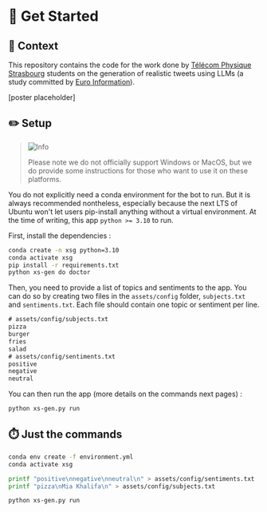# 🚀 Get Started

## 📝 Context

This repository contains the code for the work done by [Télécom Physique Strasbourg](https://www.telecom-physique.fr/) students on the generation of realistic tweets using LLMs (a study committed by [Euro Information](https://www.e-i.com/)).

[poster placeholder]

## ✏️ Setup

> <picture>
>   <source media="(prefers-color-scheme: light)" srcset="https://raw.githubusercontent.com/Mqxx/GitHub-Markdown/main/blockquotes/badge/light-theme/info.svg">
>   <img alt="Info" src="https://raw.githubusercontent.com/Mqxx/GitHub-Markdown/main/blockquotes/badge/dark-theme/info.svg">
> </picture><br>
>
> Please note we do not officially support Windows or MacOS, but we do provide some instructions for those who want to use it on these platforms.

You do not explicitly need a conda environment for the bot to run. But it is always recommended nontheless, especially because the next LTS of Ubuntu won't let users pip-install anything without a virtual environment. At the time of writing, this app `python >= 3.10` to run.

First, install the dependencies :

```bash
conda create -n xsg python=3.10
conda activate xsg
pip install -r requirements.txt
python xs-gen do doctor
```

Then, you need to provide a list of topics and sentiments to the app. You can do so by creating two files in the `assets/config` folder, `subjects.txt` and `sentiments.txt`. Each file should contain one topic or sentiment per line.

```txt
# assets/config/subjects.txt
pizza
burger
fries
salad
# assets/config/sentiments.txt
positive
negative
neutral
```

You can then run the app (more details on the commands next pages) :

```bash
python xs-gen.py run
```

## ⏱️ Just the commands

```bash
conda env create -f environment.yml
conda activate xsg

printf "positive\nnegative\nneutral\n" > assets/config/sentiments.txt
printf "pizza\nMia Khalifa\n" > assets/config/subjects.txt

python xs-gen.py run
```
